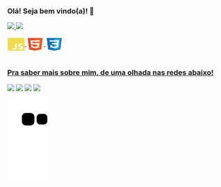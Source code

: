 ### Olá! Seja bem vindo(a)! 💮

<div>
  <a href="https://github.com/GisellePrecegueiro">
  <img height="180em" src="https://github-readme-stats.vercel.app/api?username=GisellePrecegueiro&show_icons=true&theme=radical&include_all_commits=true&count_private=true"/>
  <img height="180em" src="https://github-readme-stats.vercel.app/api/top-langs/?username=GisellePrecegueiro&layout=compact&langs_count=6&theme=radical"/>
</div>
<div style="display: inline_block"><br>
  <img align="center" alt="Js" height="30" width="40" src="https://raw.githubusercontent.com/devicons/devicon/master/icons/javascript/javascript-plain.svg">
  <img align="center" alt="HTML" height="30" width="40" src="https://raw.githubusercontent.com/devicons/devicon/master/icons/html5/html5-original.svg">
  <img align="center" alt="CSS" height="30" width="40" src="https://raw.githubusercontent.com/devicons/devicon/master/icons/css3/css3-original.svg">
</div>
 
 <br>
 
  ### Pra saber mais sobre mim, de uma olhada nas redes abaixo!
 
<div> 
  <a href="https://www.instagram.com/giisellec/" target="_blank"><img src="https://img.shields.io/badge/-Instagram-%23E4405F?style=for-the-badge&logo=instagram&logoColor=white" target="_blank"></a>
 <a href="https://discord.com/channels/@me" target="_blank"><img src="https://img.shields.io/badge/Discord-7289DA?style=for-the-badge&logo=discord&logoColor=white" target="_blank"></a> 
 <a href="www.linkedin.com/in/giselle-precegueiro" target="_blank"><img src="https://img.shields.io/badge/-LinkedIn-%230077B5?style=for-the-badge&logo=linkedin&logoColor=white" target="_blank"></a>
  <a href="https://codepen.io/giselleprecegueiro"><img  width="120px" src="https://www.loet.io/images/icons/codepen-wordmark-white.png"> </a>
          
 
  ![Snake animation](https://github.com/GisellePrecegueiro/GisellePrecegueiro/blob/output/github-contribution-grid-snake.svg)

</div>
